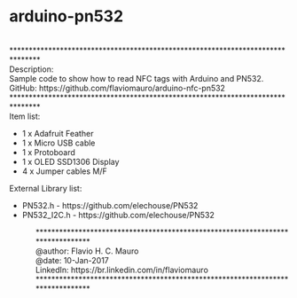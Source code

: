 # arduino-pn532
<br />
*******************************************************************************<br />
Description:<br />
Sample code to show how to read NFC tags with Arduino and PN532.<br />
GitHub: https://github.com/flaviomauro/arduino-nfc-pn532<br />
*******************************************************************************<br />
Item list:<br />
<ul>
  <li>1 x Adafruit Feather</li>
  <li>1 x Micro USB cable</li>
  <li>1 x Protoboard</li>
  <li>1 x OLED SSD1306 Display</li>
  <li>4 x Jumper cables M/F</li>
</ul>
External Library list:<br />
<ul>
  <li>PN532.h - https://github.com/elechouse/PN532</li>
  <li>PN532_I2C.h - https://github.com/elechouse/PN532</li>
<ul>
*******************************************************************************<br />
@author: Flavio H. C. Mauro<br />
@date: 10-Jan-2017<br />
LinkedIn: https://br.linkedin.com/in/flaviomauro<br />
*******************************************************************************<br />
